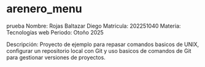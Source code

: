 # arenero_menu
prueba
Nombre: Rojas Baltazar Diego
Matricula: 202251040
Materia: Tecnologías web
Periodo: Otoño 2025

Descripción: Proyecto de ejemplo para repasar comandos basicos de UNIX, configurar un repositorio local con Git y uso basicos de comandos de Git para gestionar versiones de proyectos.
